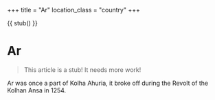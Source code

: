 +++
title = "Ar"
location_class = "country"
+++

{{ stub() }}

# Ar
> This article is a stub! It needs more work!

Ar was once a part of Kolha Ahuria, it broke off during the Revolt of the Kolhan Ansa
in 1254.